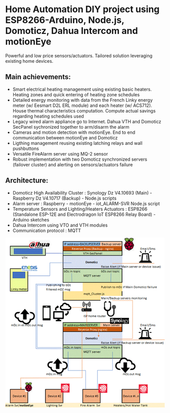  # Home Automation DIY project using ESP8266-Arduino, Node.js, Domoticz, Dahua Intercom and motionEye 
Powerful and low price sensors/actuators. Tailored solution leveraging existing home devices. 

## Main achievements:
  - Smart electrical heating management using existing basic heaters. Heating zones and quick entering of heating zone schedules 
  - Detailed energy monitoring with data from the French Linky energy meter (w/ Eesmart D2L ERL module) and each heater (w/ ACS712). House thermal characteristics computation. Compute actual savings regarding heating schedules used
  - Legacy wired alarm appliance go to Internet. Dahua VTH and Domoticz SecPanel sychronized together to arm/disarm the alarm
  - Cameras and motion detection with motionEye. End to end communication between motionEye and Domoticz 
  - Ligthing management reusing existing latching relays and wall pushbuttons
  - Versatile FireAlarm server using MQ-2 sensor
  - Robust implementation with two Domoticz synchronized servers (failover cluster) and alerting on sensors/actuators failure 

## Architecture:
  - Domoticz High Availability Cluster : Synology Dz V4.10693 (Main) - Raspberry Dz V4.10717 (Backup) - Node.js scripts
  - Alarm server : Raspberry - motionEye - iot_ALARM-SVR Node.js script
  - Temperature Sensors and Lighting/Heaters Actuators : ESP8266 (Standalone ESP-12E and Electrodragon IoT ESP8266 Relay Board) - Arduino sketches
  - Dahua Intercom using VTO and VTH modules
  - Communication protocol : MQTT

![Landscape Architecture](https://github.com/Antori91/Home_Automation/blob/master/Architecture%20Overview.GIF)
        

           
